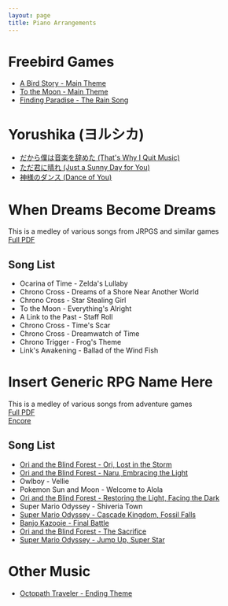```yaml
---
layout: page
title: Piano Arrangements
---
```


# Freebird Games
* [A Bird Story - Main Theme](/music/A_Bird_Story.pdf)
* [To the Moon - Main Theme](/music/To-The-Moon.pdf)
* [Finding Paradise - The Rain Song](/music/The_Rain_Song.pdf)

# Yorushika (ヨルシカ)
* [だから僕は音楽を辞めた (That's Why I Quit Music)](/music/だから僕は音楽を辞めた.pdf)
* [ただ君に晴れ (Just a Sunny Day for You)](/music/ただ君に晴れ.pdf)
* [神様のダンス (Dance of You)](/music/神様のダンス.pdf)

# When Dreams Become Dreams
This is a medley of various songs from JRPGS and similar games  
[Full PDF](/music/When-Dreams-Become-Dreamsv1.2.pdf)  
## Song List
* Ocarina of Time - Zelda's Lullaby
* Chrono Cross - Dreams of a Shore Near Another World
* Chrono Cross - Star Stealing Girl
* To the Moon - Everything's Alright
* A Link to the Past - Staff Roll
* Chrono Cross - Time's Scar
* Chrono Cross - Dreamwatch of Time
* Chrono Trigger - Frog's Theme
* Link's Awakening - Ballad of the Wind Fish

# Insert Generic RPG Name Here
This is a medley of various songs from adventure games  
[Full PDF](/music/Insert_Generic_RPG_Name_Here_Full.pdf)  
[Encore](/music/Jump-Up-Super-Star.pdf)
## Song List
* [Ori and the Blind Forest - Ori, Lost in the Storm](/music/Ori-Lost-in-the-Storm.pdf)
* [Ori and the Blind Forest - Naru, Embracing the Light](/music/Naru-Embracing-the-Light.pdf)
* Owlboy - Vellie
* Pokemon Sun and Moon - Welcome to Alola
* [Ori and the Blind Forest - Restoring the Light, Facing the Dark](/music/Restoring-the-Light-Facing-the-Dark.pdf)
* Super Mario Odyssey - Shiveria Town
* [Super Mario Odyssey - Cascade Kingdom, Fossil Falls](/music/Cascade-Kingdom.pdf)
* [Banjo Kazooie - Final Battle](/music/Grunty.pdf)
* [Ori and the Blind Forest - The Sacrifice](/music/The-Sacrifice.pdf)
* [Super Mario Odyssey - Jump Up, Super Star](/music/Jump-Up-Super-Star.pdf)

# Other Music
* [Octopath Traveler - Ending Theme](/music/Octopath_Traveler_Ending.pdf)